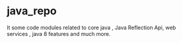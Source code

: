 java_repo
=========

It some code modules related to core java , Java Reflection Api,  web services , java 8 features and much more.
